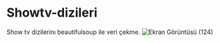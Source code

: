 # Showtv-dizileri
Show tv dizilerinı beautifulsoup ile veri çekme.
![Ekran Görüntüsü (124)](https://github.com/cerenaktas1/Showtv-dizileri/assets/159536442/e59e4fe0-40dc-408e-8be6-4cf926a1d4ff)
